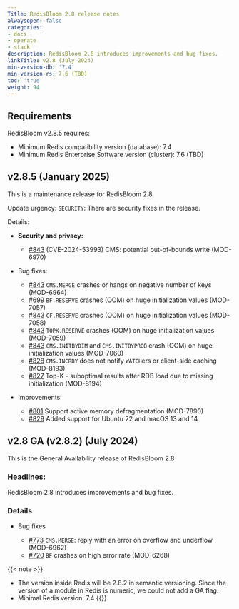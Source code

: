 ```yaml
---
Title: RedisBloom 2.8 release notes
alwaysopen: false
categories:
- docs
- operate
- stack
description: RedisBloom 2.8 introduces improvements and bug fixes.
linkTitle: v2.8 (July 2024)
min-version-db: '7.4'
min-version-rs: 7.6 (TBD)
toc: 'true'
weight: 94
---
```


## Requirements

RedisBloom v2.8.5 requires:

- Minimum Redis compatibility version (database): 7.4
- Minimum Redis Enterprise Software version (cluster): 7.6 (TBD)

## v2.8.5 (January 2025)

This is a maintenance release for RedisBloom 2.8.

Update urgency: `SECURITY`: There are security fixes in the release.

Details:

- **Security and privacy:**
  - [#843](https://github.com/redisbloom/redisbloom/pull/843) (CVE-2024-53993) CMS: potential out-of-bounds write (MOD-6970)

- Bug fixes:
  - [#843](https://github.com/redisbloom/redisbloom/pull/843) `CMS.MERGE` crashes or hangs on negative number of keys (MOD-6964)
  - [#699](https://github.com/redisbloom/redisbloom/pull/699) `BF.RESERVE` crashes (OOM) on huge initialization values (MOD-7057)
  - [#843](https://github.com/redisbloom/redisbloom/pull/843) `CF.RESERVE` crashes (OOM) on huge initialization values (MOD-7058)
  - [#843](https://github.com/redisbloom/redisbloom/pull/843) `TOPK.RESERVE` crashes (OOM) on huge initialization values (MOD-7059)
  - [#843](https://github.com/redisbloom/redisbloom/pull/843) `CMS.INITBYDIM` and `CMS.INITBYPROB` crash (OOM) on huge initialization values (MOD-7060)
  - [#828](https://github.com/redisbloom/redisbloom/pull/828) `CMS.INCRBY` does not notify `WATCH`ers or client-side caching (MOD-8193)
  - [#827](https://github.com/redisbloom/redisbloom/pull/827) Top-K - suboptimal results after RDB load due to missing initialization (MOD-8194)

- Improvements:
  - [#801](https://github.com/redisbloom/redisbloom/pull/801) Support active memory defragmentation (MOD-7890)
  - [#829](https://github.com/redisbloom/redisbloom/pull/829) Added support for Ubuntu 22 and macOS 13 and 14

## v2.8 GA (v2.8.2) (July 2024)

This is the General Availability release of RedisBloom 2.8

### Headlines:

RedisBloom 2.8 introduces improvements and bug fixes.

### Details

- Bug fixes

  - [#773](https://github.com/RedisBloom/RedisBloom/pull/773) `CMS.MERGE`: reply with an error on overflow and underflow (MOD-6962)
  - [#720](https://github.com/RedisBloom/RedisBloom/pull/720) `BF` crashes on high error rate (MOD-6268)

{{< note >}}
- The version inside Redis will be 2.8.2 in semantic versioning. Since the version of a module in Redis is numeric, we could not add a GA flag.
- Minimal Redis version: 7.4
{{</note>}}
